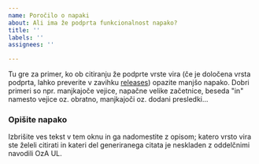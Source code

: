 ```yaml
---
name: Poročilo o napaki
about: Ali ima že podprta funkcionalnost napako?
title: ''
labels: ''
assignees: ''

---
```


Tu gre za primer, ko ob citiranju že podprte vrste vira (če je določena vrsta podprta, lahko preverite v zavihku [releases](https://github.com/enej-ls/recsa/releases)) opazite manjšo napako. Dobri primeri so npr. manjkajoče vejice, napačne velike začetnice, beseda "in" namesto vejice oz. obratno, manjkajoči oz. dodani presledki...

### Opišite napako
Izbrišite ves tekst v tem oknu in ga nadomestite z opisom; katero vrsto vira ste želeli citirati in kateri del generiranega citata je neskladen z oddelčnimi navodili OzA UL.
